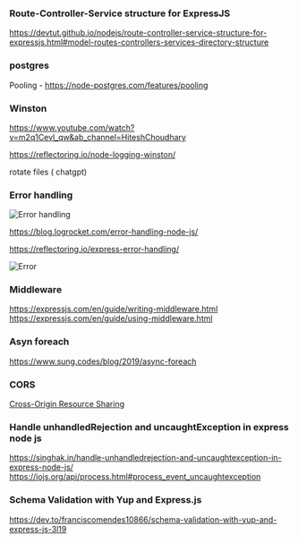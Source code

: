 ### Route-Controller-Service structure for ExpressJS

https://devtut.github.io/nodejs/route-controller-service-structure-for-expressjs.html#model-routes-controllers-services-directory-structure

### postgres

Pooling - https://node-postgres.com/features/pooling

### Winston

https://www.youtube.com/watch?v=m2q1Cevl_qw&ab_channel=HiteshChoudhary

https://reflectoring.io/node-logging-winston/

rotate files ( chatgpt)

### Error handling

![Error handling](/markdown/images/handling_error.png)

https://blog.logrocket.com/error-handling-node-js/

https://reflectoring.io/express-error-handling/

![Error](/markdown/images/error.png)

### Middleware

https://expressjs.com/en/guide/writing-middleware.html
https://expressjs.com/en/guide/using-middleware.html

### Asyn foreach

https://www.sung.codes/blog/2019/async-foreach

### CORS

[Cross-Origin Resource Sharing](https://www.baeldung.com/cs/cors-preflight-requests)

### Handle unhandledRejection and uncaughtException in express node js

https://singhak.in/handle-unhandledrejection-and-uncaughtexception-in-express-node-js/
https://iojs.org/api/process.html#process_event_uncaughtexception

### Schema Validation with Yup and Express.js

https://dev.to/franciscomendes10866/schema-validation-with-yup-and-express-js-3l19